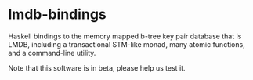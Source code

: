 # lmdb-bindings
Haskell bindings to the memory mapped b-tree key pair database that is LMDB, including a transactional STM-like monad, many atomic functions, and a command-line utility.

Note that this software is in beta, please help us test it.
